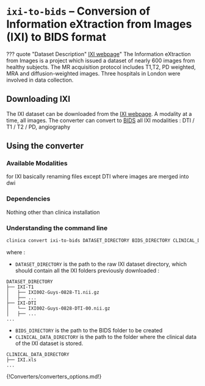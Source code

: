 # `ixi-to-bids` – Conversion of Information eXtraction from Images (IXI) to BIDS format

??? quote "Dataset Description"
    [IXI webpage](https://brain-development.org/ixi-dataset/)"
    The Information eXtraction from Images is a project which issued a dataset of nearly
    600 images from healthy subjects. The MR acquisition protocol includes T1,T2, PD weighted,
    MRA and diffusion-weighted images. Three hospitals in London were involved in data collection.


## Downloading IXI
The IXI dataset can be downloaded from the [IXI webpage](https://brain-development.org/ixi-dataset/).
A modality at a time, all images. The converter can convert to [BIDS](../glossary.md#BIDS) all IXI modalities :
DTI / T1 / T2 / PD, angiography


## Using the converter
### Available Modalities
for IXI basically renaming files except DTI where images
are merged into dwi

### Dependencies
Nothing other than clinica installation
### Understanding the command line
```bash
clinica convert ixi-to-bids DATASET_DIRECTORY BIDS_DIRECTORY CLINICAL_DATA_DIRECTORY
```
where :

- `DATASET_DIRECTORY` is the path to the raw IXI dataset directory, which should contain all the IXI folders previously downloaded :

```
DATASET_DIRECTORY
├── IXI-T1
│   ├── IXI002-Guys-0828-T1.nii.gz
│   ├── ...
├── IXI-DTI
│   └── IXI002-Guys-0828-DTI-00.nii.gz
│   ├── ...
...
```

- `BIDS_DIRECTORY` is the path to the BIDS folder to be created
- `CLINICAL_DATA_DIRECTORY` is the path to the folder where the clinical data of the IXI dataset is stored.
```
CLINICAL_DATA_DIRECTORY
├── IXI.xls
...
```
{!Converters/converters_options.md!}
